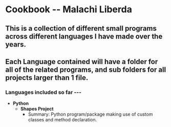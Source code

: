 # Cookbook -- Malachi Liberda

## This is a collection of different small programs across different languages I have made over the years.


## Each Language contained will have a folder for all of the related programs, and sub folders for all projects larger than 1 file.


### Languages included so far ---

- __**Python**__
    - __Shapes Project__
        - Summary: Python program/package making use of custom classes and method declaration.
